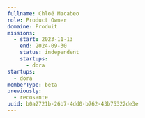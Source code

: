 ```yaml
---
fullname: Chloé Macabeo
role: Product Owner
domaine: Produit
missions:
  - start: 2023-11-13
    end: 2024-09-30
    status: independent
    startups:
      - dora
startups:
  - dora
memberType: beta
previously:
  - recosante
uuid: b0a2721b-26b7-4dd0-b762-43b75322de3e
---
```

